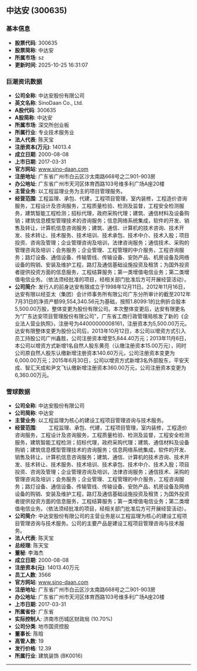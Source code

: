 ## 中达安 (300635)

### 基本信息

- **股票代码**: 300635
- **股票简称**: 中达安
- **所属市场**: sz
- **更新时间**: 2025-10-25 16:31:07

### 巨潮资讯数据

- **公司全称**: 中达安股份有限公司
- **英文名称**: SinoDaan Co., Ltd.
- **A股代码**: 300635
- **A股简称**: 中达安
- **所属市场**: 深交所创业板
- **所属行业**: 专业技术服务业
- **法人代表**: 陈天宝
- **注册资本(万元)**: 14013.4
- **成立日期**: 2000-08-08
- **上市日期**: 2017-03-31
- **官方网站**: www.sino-daan.com
- **注册地址**: 广东省广州市白云区沙太南路668号之二901-903房
- **办公地址**: 广东省广州市天河区体育西路103号维多利广场A座20楼
- **主营业务**: 以工程监理业务为主的项目管理服务。
- **经营范围**: 工程监理、承包、代建，工程项目管理，室内装修，工程造价咨询服务，工程设计及咨询服务，工程质量检验、检测及监督，工程安全检测服务，建筑智能工程检测；招标代理，政府采购代理；建筑、通信材料及设备购销；建筑信息模型管理技术的咨询服务；信息网络系统集成，软件的开发、销售及转让，计算机信息咨询服务；建筑、通信、计算机的技术咨询、技术开发、技术转让、技术服务、技术培训、技术承包、技术中介、技术入股；项目投资、咨询及管理；企业管理咨询及培训，法律咨询服务；通信技术、采购的管理咨询及培训；会务服务；企业管理、工程管理的中介服务，工程咨询服务；路灯设备、通信设备、传输管线、传输设备、安防产品、机房设备及网络设备的购销、安装及维护工程，路灯及通信基础设施投资及租赁；为国外投资者提供投资方面的信息服务，工程结算服务；第一类增值电信业务；第二类增值电信业务。（依法须经批准的项目，经相关部门批准后方可开展经营活动）。
- **公司简介**: 发行人的前身达安有限成立于1998年12月11日。2012年11月16日，达安有限以经亚太（集团）会计师事务所有限公司广东分所审计的截至2012年7月31日的净资产额99,554,340.56元为基础，按照1.8099:1的比例折合股本5,500.00万股，整体变更为股份有限公司。本次整体变更后，达安有限更名为“广东达安项目管理股份有限公司”，广东省工商行政管理局核发了新的《企业法人营业执照》，注册号为44000000008161，注册资本为5,500.00万元。达安有限整体变更为股份公司后，2013年10月12日，本公司以增资方式引入员工持股公司广州鑫胜，公司注册资本增至5,844.40万元；2013年11月6日，本公司以增资方式新增1名自然人股东黄亮（认缴注册资本15.00万元），同时公司原自然人股东认缴新增注册资本140.60万元，公司注册资本变更为6,000.00万元；2015年6月30日，公司以增资方式新增3名外部股东，平安天成、智汇天成和尹文飞认缴新增注册资本360.00万元，公司注册资本变更为6,360.00万元。

### 雪球数据

- **公司全称**: 中达安股份有限公司
- **公司简称**: 中达安
- **主营业务**: 以工程监理为核心的建设工程项目管理咨询与技术服务。
- **经营范围**: 　　工程监理、承包、代建，工程项目管理，室内装修，工程造价咨询服务，工程设计及咨询服务，工程质量检验、检测及监督，工程安全检测服务，建筑智能工程检测；招标代理，政府采购代理；建筑、通信材料及设备购销；建筑信息模型管理技术的咨询服务；信息网络系统集成，软件的开发、销售及转让，计算机信息咨询服务；建筑、通信、计算机的技术咨询、技术开发、技术转让、技术服务、技术培训、技术承包、技术中介、技术入股；项目投资、咨询及管理；企业管理咨询及培训，法律咨询服务；通信技术、采购的管理咨询及培训；会务服务；企业管理、工程管理的中介服务，工程咨询服务；路灯设备、通信设备、传输管线、传输设备、安防产品、机房设备及网络设备的购销、安装及维护工程，路灯及通信基础设施投资及租赁；为国外投资者提供投资方面的信息服务，工程结算服务；第一类增值电信业务；第二类增值电信业务。（依法须经批准的项目，经相关部门批准后方可开展经营活动）。
- **公司简介**: 中达安股份有限公司的主营业务是以工程监理为核心的建设工程项目管理咨询与技术服务。公司的主要产品是建设工程项目管理咨询与技术服务。
- **法人代表**: 陈天宝
- **总经理**: 陈天宝
- **董秘**: 李海杰
- **成立日期**: 2000-08-08
- **注册资本(元)**: 14013.40万元
- **员工人数**: 3566
- **官方网站**: www.sino-daan.com
- **注册地址**: 广东省广州市白云区沙太南路668号之二901-903房
- **办公地址**: 广东省广州市天河区体育西路103号维多利广场A座20楼
- **上市日期**: 2017-03-31
- **所属省份**: 广东省
- **实际控制人**: 济南市历城区财政局 (10.70%)
- **公司分类**: 地市国资控股
- **董事长**: 陈晗
- **高管人数**: 19
- **发行价格**: 12.39
- **所属行业**: 建筑装饰 (BK0016)

---